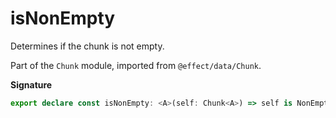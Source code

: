 # isNonEmpty

Determines if the chunk is not empty.

Part of the `Chunk` module, imported from `@effect/data/Chunk`.

**Signature**

```ts
export declare const isNonEmpty: <A>(self: Chunk<A>) => self is NonEmptyChunk<A>
```
